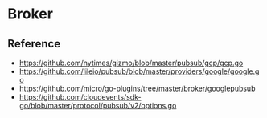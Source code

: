 # Broker


## Reference 
- https://github.com/nytimes/gizmo/blob/master/pubsub/gcp/gcp.go
- https://github.com/lileio/pubsub/blob/master/providers/google/google.go
- https://github.com/micro/go-plugins/tree/master/broker/googlepubsub
- https://github.com/cloudevents/sdk-go/blob/master/protocol/pubsub/v2/options.go
